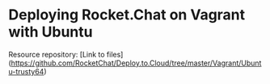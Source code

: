 # Deploying Rocket.Chat on Vagrant with Ubuntu

Resource repository: [Link to files] (https://github.com/RocketChat/Deploy.to.Cloud/tree/master/Vagrant/Ubuntu-trusty64)
